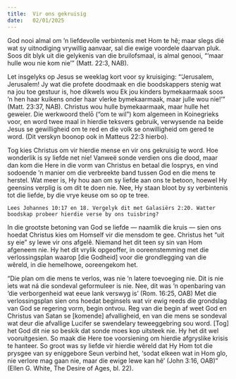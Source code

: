 ```yaml
---
title:  Vir ons gekruisig
date:   02/01/2025
---
```


God nooi almal om ’n liefdevolle verbintenis met Hom te hê; maar slegs dié wat sy uitnodiging vrywillig aanvaar, sal die ewige voordele daarvan pluk. Soos dit blyk uit die gelykenis van die bruilofsmaal, is almal genooi, “‘maar hulle wou nie kom nie’” (Matt. 22:3, NAB).

Let insgelyks op Jesus se weeklag kort voor sy kruisiging: “‘Jerusalem, Jerusalem! Jy wat die profete doodmaak en die boodskappers stenig wat na jou toe gestuur is, hoe dikwels wou Ek jou kinders bymekaarmaak soos ’n hen haar kuikens onder haar vlerke bymekaarmaak, maar julle wou nie!’” (Matt. 23:37, NAB). Christus wou hulle bymekaarmaak, maar hulle het geweier. Die werkwoord thelō (“om te wil”) kom algemeen in Koinegrieks voor, en word twee maal in hierdie teksvers gebruik, verwysende na beide Jesus se gewilligheid om te red en die volk se onwilligheid om gered te word. (Dit verskyn boonop ook in Matteus 22:3 hierbo).

Tog kies Christus om vir hierdie mense en vir ons gekruisig te word. Hoe wonderlik is sy liefde net nie! Vanweë sonde verdien ons die dood, maar dan kom die Here in die vorm van Christus en betaal die losprys, en vind sodoende ’n manier om die verbreekte band tussen God en die mens te herstel. Wat meer is, Hy hou aan om sy liefde aan ons te betoon, hoewel Hy geensins verplig is om dit te doen nie. Nee, Hy staan bloot by sy verbintenis tot die liefde, by die vrye keuse om so op te tree.

`Lees Johannes 10:17 en 18. Vergelyk dit met Galasiërs 2:20. Watter boodskap probeer hierdie verse by ons tuisbring?`

In die grootste betoning van God se liefde — naamlik die kruis — sien ons hoedat Christus kies om Homself vir die mensdom te gee. Christus het “uit sy eie” sy lewe vir ons afgelê. Niemand het dit teen sy sin van Hom afgeneem nie. Hy het dit vrylik opgeoffer, in ooreenstemming met die verlossingsplan waarop [die Godheid] voor die grondlegging van die wêreld, in die hemelhowe, ooreengekom het.

“Die plan om die mens te verlos, was nie ’n latere toevoeging nie. Dit is nie iets wat ná die sondeval geformuleer is nie. Nee, dit was ’n openbaring van ‘die verborgenheid wat eeue lank verswyg is’ (Rom. 16:25, OAB) Met die verlossingsplan sien ons hoedat beginsels wat vir ewig reeds die grondslag van God se regering vorm, begin ontvou. Reg van die begin af weet God en Christus van Satan se [komende] afvalligheid, en van die mens se sondeval wat deur die afvallige Lucifer se swendelary teweeggebring sou word. [Tog] het God dit nie so beskik dat sonde moes kop uitsteek nie. Hy het dit wel vooruitgesien. So maak die Here toe voorsiening om hierdie afgryslike krisis te hanteer. So groot was sy liefde vir hierdie wêreld dat Hy Hom tot die prysgee van sy eniggebore Seun verbind het, ‘sodat elkeen wat in Hom glo, nie verlore mag gaan nie, maar die ewige lewe kan hê’ (John 3:16, OAB)” (Ellen G. White, The Desire of Ages, bl. 22).